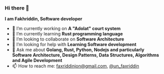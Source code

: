 ### Hi there 👋

**I am Fakhriddin, Software developer**

- 🔭 I’m currently working on **A "Adolat" court system**
- 🌱 I’m currently learning **Rust programming language**
- 👯 I’m looking to collaborate on **Software Architecture**
- 🤔 I’m looking for help with **Learning Software development**
- 💬 Ask me about **Golang, Rust, Python, Nodejs and particularly Software Architecture, Design Patterns, Data Structures, Algorithms and Agile Development**  
- 📫 How to reach me: faxriddinjon@gmail.com, [@un_faxriddin](https://t.me/un_faxriddin)

